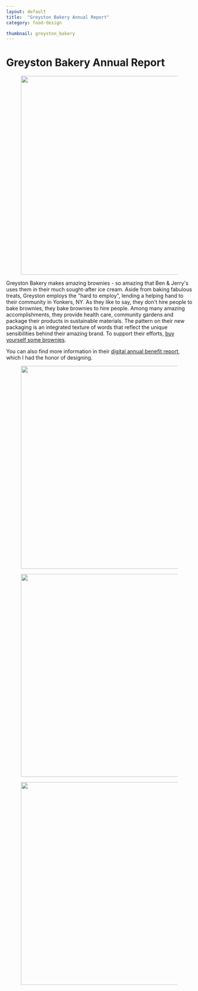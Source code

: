 ```yaml
---
layout: default
title:  "Greyston Bakery Annual Report"
category: food-design

thumbnail: greyston_bakery
---
```


# Greyston Bakery Annual Report

<figure>
	<img src="{{ site.baseurl}}/images/greystonbakery_01.jpg" width="790" height="536">
</figure>

Greyston Bakery makes amazing brownies - so amazing that Ben & Jerry's uses them in their much sought-after ice cream. Aside from baking fabulous treats, Greyston employs the "hard to employ", lending a helping hand to their community in Yonkers, NY. As they like to say, they don't hire people to bake brownies, they bake brownies to hire people. Among many amazing accomplishments, they provide health care, community gardens and package their products in sustainable materials. The pattern on their new packaging is an integrated texture of words that reflect the unique sensibilities behind their amazing brand. To support their efforts, [buy yourself some brownies](http://www.greystonbakery.com/).

You can also find more information in their [digital annual benefit report](http://www.greystonbakery.com/benefitreport/), which I had the honor of designing.

<figure>
	<img src="{{ site.baseurl}}/images/greystonbakery_annual_report_01.jpg" width="790" height="547">
</figure>

<figure>
	<img src="{{ site.baseurl}}/images/greystonbakery_annual_report_02.jpg" width="790" height="547">
</figure>

<figure>
	<img src="{{ site.baseurl}}/images/greystonbakery_annual_report_03.jpg" width="790" height="547">
</figure>

